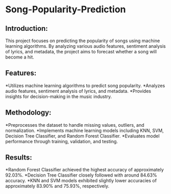 # Song-Popularity-Prediction

## Introduction:
This project focuses on predicting the popularity of songs using machine learning algorithms. By analyzing various audio features, sentiment analysis of lyrics, and metadata, the project aims to forecast whether a song will become a hit.

## Features:
*Utilizes machine learning algorithms to predict song popularity.
*Analyzes audio features, sentiment analysis of lyrics, and metadata.
*Provides insights for decision-making in the music industry.

## Methodology:
*Preprocesses the dataset to handle missing values, outliers, and normalization.
*Implements machine learning models including KNN, SVM, Decision Tree Classifier, and Random Forest Classifier.
*Evaluates model performance through training, validation, and testing.

## Results:
*Random Forest Classifier achieved the highest accuracy of approximately 92.03%.
*Decision Tree Classifier closely followed with around 84.63% accuracy.
*KNN and SVM models exhibited slightly lower accuracies of approximately 83.90% and 75.93%, respectively.
